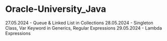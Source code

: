 # Oracle-University_Java

27.05.2024 - Queue & Linked List in Collections
28.05.2024 - Singleton Class, Var Keyword in Generics, Regular Expressions
29.05.2024 - Lambda Expressions



